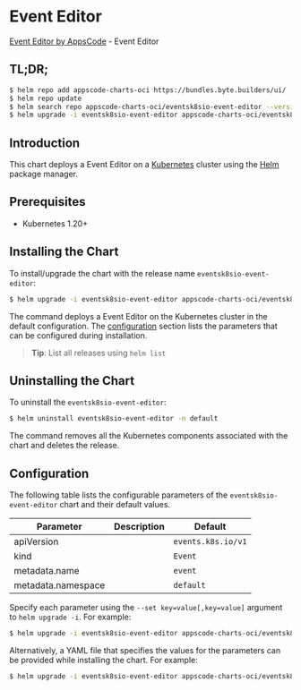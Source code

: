 # Event Editor

[Event Editor by AppsCode](https://byte.builders) - Event Editor

## TL;DR;

```bash
$ helm repo add appscode-charts-oci https://bundles.byte.builders/ui/
$ helm repo update
$ helm search repo appscode-charts-oci/eventsk8sio-event-editor --version=v0.4.20
$ helm upgrade -i eventsk8sio-event-editor appscode-charts-oci/eventsk8sio-event-editor -n default --create-namespace --version=v0.4.20
```

## Introduction

This chart deploys a Event Editor on a [Kubernetes](http://kubernetes.io) cluster using the [Helm](https://helm.sh) package manager.

## Prerequisites

- Kubernetes 1.20+

## Installing the Chart

To install/upgrade the chart with the release name `eventsk8sio-event-editor`:

```bash
$ helm upgrade -i eventsk8sio-event-editor appscode-charts-oci/eventsk8sio-event-editor -n default --create-namespace --version=v0.4.20
```

The command deploys a Event Editor on the Kubernetes cluster in the default configuration. The [configuration](#configuration) section lists the parameters that can be configured during installation.

> **Tip**: List all releases using `helm list`

## Uninstalling the Chart

To uninstall the `eventsk8sio-event-editor`:

```bash
$ helm uninstall eventsk8sio-event-editor -n default
```

The command removes all the Kubernetes components associated with the chart and deletes the release.

## Configuration

The following table lists the configurable parameters of the `eventsk8sio-event-editor` chart and their default values.

|     Parameter      | Description |            Default            |
|--------------------|-------------|-------------------------------|
| apiVersion         |             | <code>events.k8s.io/v1</code> |
| kind               |             | <code>Event</code>            |
| metadata.name      |             | <code>event</code>            |
| metadata.namespace |             | <code>default</code>          |


Specify each parameter using the `--set key=value[,key=value]` argument to `helm upgrade -i`. For example:

```bash
$ helm upgrade -i eventsk8sio-event-editor appscode-charts-oci/eventsk8sio-event-editor -n default --create-namespace --version=v0.4.20 --set apiVersion=events.k8s.io/v1
```

Alternatively, a YAML file that specifies the values for the parameters can be provided while
installing the chart. For example:

```bash
$ helm upgrade -i eventsk8sio-event-editor appscode-charts-oci/eventsk8sio-event-editor -n default --create-namespace --version=v0.4.20 --values values.yaml
```
